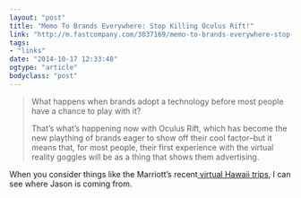 ```yaml
---
layout: "post"
title: "Memo To Brands Everywhere: Stop Killing Oculus Rift!"
link: "http://m.fastcompany.com/3037169/memo-to-brands-everywhere-stop-killing-oculus-rift"
tags: 
- "links"
date: "2014-10-17 12:33:48"
ogtype: "article"
bodyclass: "post"
---
```


> What happens when brands adopt a technology before most people have a chance to play with it?
> 
> That’s what’s happening now with Oculus Rift, which has become the new plaything of brands eager to show off their cool factor–but it means that, for most people, their first experience with the virtual reality goggles will be as a thing that shows them advertising.

When you consider things like the Marriott’s recent[ virtual Hawaii trips](http://www.theverge.com/2014/9/30/6872047/marriott-virtual-vacation-demo), I can see where Jason is coming from.